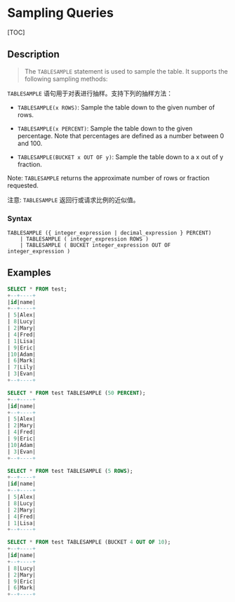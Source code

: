# Sampling Queries

[TOC]

## Description

> The `TABLESAMPLE` statement is used to sample the table. It supports the following sampling methods:

`TABLESAMPLE` 语句用于对表进行抽样。支持下列的抽样方法：

- `TABLESAMPLE(x ROWS)`: Sample the table down to the given number of rows.

- `TABLESAMPLE(x PERCENT)`: Sample the table down to the given percentage. Note that percentages are defined as a number between 0 and 100.

- `TABLESAMPLE(BUCKET x OUT OF y)`: Sample the table down to a x out of y fraction.

Note: `TABLESAMPLE` returns the approximate number of rows or fraction requested.

注意: `TABLESAMPLE` 返回行或请求比例的近似值。

### Syntax

	TABLESAMPLE ({ integer_expression | decimal_expression } PERCENT)
    	| TABLESAMPLE ( integer_expression ROWS )
    	| TABLESAMPLE ( BUCKET integer_expression OUT OF integer_expression )

## Examples

```sql
SELECT * FROM test;
+--+----+
|id|name|
+--+----+
| 5|Alex|
| 8|Lucy|
| 2|Mary|
| 4|Fred|
| 1|Lisa|
| 9|Eric|
|10|Adam|
| 6|Mark|
| 7|Lily|
| 3|Evan|
+--+----+

SELECT * FROM test TABLESAMPLE (50 PERCENT);
+--+----+
|id|name|
+--+----+
| 5|Alex|
| 2|Mary|
| 4|Fred|
| 9|Eric|
|10|Adam|
| 3|Evan|
+--+----+

SELECT * FROM test TABLESAMPLE (5 ROWS);
+--+----+
|id|name|
+--+----+
| 5|Alex|
| 8|Lucy|
| 2|Mary|
| 4|Fred|
| 1|Lisa|
+--+----+

SELECT * FROM test TABLESAMPLE (BUCKET 4 OUT OF 10);
+--+----+
|id|name|
+--+----+
| 8|Lucy|
| 2|Mary|
| 9|Eric|
| 6|Mark|
+--+----+
```